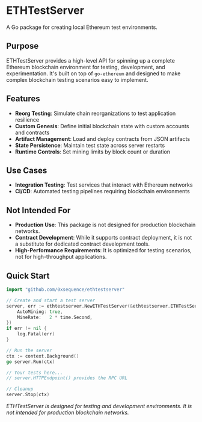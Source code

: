 # ETHTestServer

A Go package for creating local Ethereum test environments.

## Purpose

ETHTestServer provides a high-level API for spinning up a complete Ethereum
blockchain environment for testing, development, and experimentation.  It's
built on top of `go-ethereum` and designed to make complex blockchain testing
scenarios easy to implement.

## Features

- **Reorg Testing**: Simulate chain reorganizations to test application resilience
- **Custom Genesis**: Define initial blockchain state with custom accounts and contracts
- **Artifact Management**: Load and deploy contracts from JSON artifacts
- **State Persistence**: Maintain test state across server restarts
- **Runtime Controls**: Set mining limits by block count or duration

## Use Cases

- **Integration Testing**: Test services that interact with Ethereum networks
- **CI/CD**: Automated testing pipelines requiring blockchain environments

## Not Intended For

- **Production Use**: This package is not designed for production blockchain
  networks.
- **Contract Development**: While it supports contract deployment, it is not a
  substitute for dedicated contract development tools.
- **High-Performance Requirements**: It is optimized for testing scenarios, not
  for high-throughput applications.

## Quick Start

```go
import "github.com/0xsequence/ethtestserver"

// Create and start a test server
server, err := ethtestserver.NewETHTestServer(&ethtestserver.ETHTestServerConfig{
    AutoMining: true,
    MineRate:   2 * time.Second,
})
if err != nil {
    log.Fatal(err)
}

// Run the server
ctx := context.Background()
go server.Run(ctx)

// Your tests here...
// server.HTTPEndpoint() provides the RPC URL

// Cleanup
server.Stop(ctx)
```

*ETHTestServer is designed for testing and development environments. It is not
intended for production blockchain networks.*

